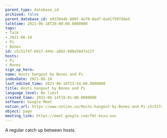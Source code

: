 ```yaml
---
parent_type: database_id
archived: false
parent_database_id: e9339446-880f-4ef0-8ad7-8ad1f507dded
talktime: 2021-06-18T20:00:00.0000000
tags:
- Talk
- 2021-06-18
- Pi
- Bones
id: c5c51f47-bb17-444c-a802-688e5847a127
hosts:
- Pi
- Bones
sign_up_here: 
name: Hosts hangout by Bones and Pi
indexDate: 2021-06-18
last_edited_time: 2021-06-16T23:54:00.0000000
title: Hosts hangout by Bones and Pi
language_level: No limit
created_time: 2021-06-14T19:01:00.0000000
software: Google Meet
notion_url: https://www.notion.so/Hosts-hangout-by-Bones-and-Pi-c5c51f47bb17444ca802688e5847a127
object: page
meeting_link: https://meet.google.com/fmt-ksxu-uuv
---
```


A regular catch up between hosts.



